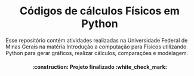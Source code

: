 <h1 align="center"> Códigos de cálculos Físicos em Python </h1>

Esse repositório contém atividades realizadas na Universidade Federal de Minas Gerais na matéria Introdução a computação para Físicos utilizando Python para gerar gráficos, realizar cálculos, comparações e modelagem.


<h4 align="center"> 
    :construction:  Projeto finalizado  :white_check_mark:
</h4>
